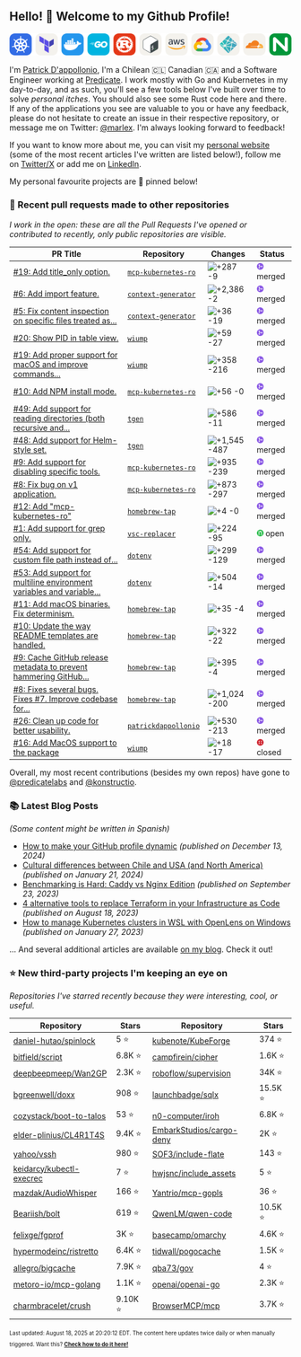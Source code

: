 ## Hello! :wave: Welcome to my Github Profile!

<p align="center">
  <picture><source media="(prefers-color-scheme: dark)" srcset="images/icons-dark.png"><source media="(prefers-color-scheme: light)" srcset="images/icons-light.png"><img src="images/icons-light.png" alt="Technologies I use"></picture>
</p>

I'm [Patrick D'appollonio](https://www.patrickdap.com), I'm a Chilean 🇨🇱 Canadian 🇨🇦 and a Software Engineer working at [Predicate](https://predicate.io/). I work mostly with Go and Kubernetes in my day-to-day, and as such, you'll see a few tools below I've built over time to solve *personal itches*. You should also see some Rust code here and there. If any of the applications you see are valuable to you or have any feedback, please do not hesitate to create an issue in their respective repository, or message me on Twitter: [@marlex](https://twitter.com/marlex). I'm always looking forward to feedback!

If you want to know more about me, you can visit my [personal website](https://www.patrickdap.com) (some of the most recent articles I've written are listed below!), follow me on [Twitter/X](https://twitter.com/marlex) or add me on [LinkedIn](https://www.linkedin.com/in/patrickdappollonio/).

My personal favourite projects are :pushpin: pinned below!
### :pencil: Recent pull requests made to other repositories

*I work in the open: these are all the Pull Requests I've opened or contributed to recently, only public repositories are visible.*

| PR Title | Repository | Changes | Status |
| --- | --- | --- | --- |
| [#19: Add title_only option.](https://github.com/patrickdappollonio/mcp-kubernetes-ro/pull/19) | [`mcp-kubernetes-ro`](https://github.com/patrickdappollonio/mcp-kubernetes-ro) | <picture><source media="(prefers-color-scheme: dark)" srcset="https://diff-counter.patrickdap.dev/?add=287&del=9&height=18"><source media="(prefers-color-scheme: light)" srcset="https://diff-counter.patrickdap.dev/?add=287&del=9&height=18"><img src="https://diff-counter.patrickdap.dev/?add=287&del=9&height=18" alt="+287 -9"></picture> | <picture><source media="(prefers-color-scheme: dark)" srcset="https://raw.githubusercontent.com/patrickdappollonio/patrickdappollonio/refs/heads/main/images/statuses/github-merged.png" width="12" height="12"><source media="(prefers-color-scheme: light)" srcset="https://raw.githubusercontent.com/patrickdappollonio/patrickdappollonio/refs/heads/main/images/statuses/github-merged.png" width="12" height="12"><img src="https://raw.githubusercontent.com/patrickdappollonio/patrickdappollonio/refs/heads/main/images/statuses/github-merged.png" width="12" height="12" alt="merged"></picture> merged |
| [#6: Add import feature.](https://github.com/patrickdappollonio/context-generator/pull/6) | [`context-generator`](https://github.com/patrickdappollonio/context-generator) | <picture><source media="(prefers-color-scheme: dark)" srcset="https://diff-counter.patrickdap.dev/?add=2386&del=2&height=18"><source media="(prefers-color-scheme: light)" srcset="https://diff-counter.patrickdap.dev/?add=2386&del=2&height=18"><img src="https://diff-counter.patrickdap.dev/?add=2386&del=2&height=18" alt="+2,386 -2"></picture> | <picture><source media="(prefers-color-scheme: dark)" srcset="https://raw.githubusercontent.com/patrickdappollonio/patrickdappollonio/refs/heads/main/images/statuses/github-merged.png" width="12" height="12"><source media="(prefers-color-scheme: light)" srcset="https://raw.githubusercontent.com/patrickdappollonio/patrickdappollonio/refs/heads/main/images/statuses/github-merged.png" width="12" height="12"><img src="https://raw.githubusercontent.com/patrickdappollonio/patrickdappollonio/refs/heads/main/images/statuses/github-merged.png" width="12" height="12" alt="merged"></picture> merged |
| [#5: Fix content inspection on specific files treated as...](https://github.com/patrickdappollonio/context-generator/pull/5) | [`context-generator`](https://github.com/patrickdappollonio/context-generator) | <picture><source media="(prefers-color-scheme: dark)" srcset="https://diff-counter.patrickdap.dev/?add=36&del=19&height=18"><source media="(prefers-color-scheme: light)" srcset="https://diff-counter.patrickdap.dev/?add=36&del=19&height=18"><img src="https://diff-counter.patrickdap.dev/?add=36&del=19&height=18" alt="+36 -19"></picture> | <picture><source media="(prefers-color-scheme: dark)" srcset="https://raw.githubusercontent.com/patrickdappollonio/patrickdappollonio/refs/heads/main/images/statuses/github-merged.png" width="12" height="12"><source media="(prefers-color-scheme: light)" srcset="https://raw.githubusercontent.com/patrickdappollonio/patrickdappollonio/refs/heads/main/images/statuses/github-merged.png" width="12" height="12"><img src="https://raw.githubusercontent.com/patrickdappollonio/patrickdappollonio/refs/heads/main/images/statuses/github-merged.png" width="12" height="12" alt="merged"></picture> merged |
| [#20: Show PID in table view.](https://github.com/patrickdappollonio/wiump/pull/20) | [`wiump`](https://github.com/patrickdappollonio/wiump) | <picture><source media="(prefers-color-scheme: dark)" srcset="https://diff-counter.patrickdap.dev/?add=59&del=27&height=18"><source media="(prefers-color-scheme: light)" srcset="https://diff-counter.patrickdap.dev/?add=59&del=27&height=18"><img src="https://diff-counter.patrickdap.dev/?add=59&del=27&height=18" alt="+59 -27"></picture> | <picture><source media="(prefers-color-scheme: dark)" srcset="https://raw.githubusercontent.com/patrickdappollonio/patrickdappollonio/refs/heads/main/images/statuses/github-merged.png" width="12" height="12"><source media="(prefers-color-scheme: light)" srcset="https://raw.githubusercontent.com/patrickdappollonio/patrickdappollonio/refs/heads/main/images/statuses/github-merged.png" width="12" height="12"><img src="https://raw.githubusercontent.com/patrickdappollonio/patrickdappollonio/refs/heads/main/images/statuses/github-merged.png" width="12" height="12" alt="merged"></picture> merged |
| [#19: Add proper support for macOS and improve commands...](https://github.com/patrickdappollonio/wiump/pull/19) | [`wiump`](https://github.com/patrickdappollonio/wiump) | <picture><source media="(prefers-color-scheme: dark)" srcset="https://diff-counter.patrickdap.dev/?add=358&del=216&height=18"><source media="(prefers-color-scheme: light)" srcset="https://diff-counter.patrickdap.dev/?add=358&del=216&height=18"><img src="https://diff-counter.patrickdap.dev/?add=358&del=216&height=18" alt="+358 -216"></picture> | <picture><source media="(prefers-color-scheme: dark)" srcset="https://raw.githubusercontent.com/patrickdappollonio/patrickdappollonio/refs/heads/main/images/statuses/github-merged.png" width="12" height="12"><source media="(prefers-color-scheme: light)" srcset="https://raw.githubusercontent.com/patrickdappollonio/patrickdappollonio/refs/heads/main/images/statuses/github-merged.png" width="12" height="12"><img src="https://raw.githubusercontent.com/patrickdappollonio/patrickdappollonio/refs/heads/main/images/statuses/github-merged.png" width="12" height="12" alt="merged"></picture> merged |
| [#10: Add NPM install mode.](https://github.com/patrickdappollonio/mcp-kubernetes-ro/pull/10) | [`mcp-kubernetes-ro`](https://github.com/patrickdappollonio/mcp-kubernetes-ro) | <picture><source media="(prefers-color-scheme: dark)" srcset="https://diff-counter.patrickdap.dev/?add=56&del=0&height=18"><source media="(prefers-color-scheme: light)" srcset="https://diff-counter.patrickdap.dev/?add=56&del=0&height=18"><img src="https://diff-counter.patrickdap.dev/?add=56&del=0&height=18" alt="+56 -0"></picture> | <picture><source media="(prefers-color-scheme: dark)" srcset="https://raw.githubusercontent.com/patrickdappollonio/patrickdappollonio/refs/heads/main/images/statuses/github-merged.png" width="12" height="12"><source media="(prefers-color-scheme: light)" srcset="https://raw.githubusercontent.com/patrickdappollonio/patrickdappollonio/refs/heads/main/images/statuses/github-merged.png" width="12" height="12"><img src="https://raw.githubusercontent.com/patrickdappollonio/patrickdappollonio/refs/heads/main/images/statuses/github-merged.png" width="12" height="12" alt="merged"></picture> merged |
| [#49: Add support for reading directories (both recursive and...](https://github.com/patrickdappollonio/tgen/pull/49) | [`tgen`](https://github.com/patrickdappollonio/tgen) | <picture><source media="(prefers-color-scheme: dark)" srcset="https://diff-counter.patrickdap.dev/?add=586&del=11&height=18"><source media="(prefers-color-scheme: light)" srcset="https://diff-counter.patrickdap.dev/?add=586&del=11&height=18"><img src="https://diff-counter.patrickdap.dev/?add=586&del=11&height=18" alt="+586 -11"></picture> | <picture><source media="(prefers-color-scheme: dark)" srcset="https://raw.githubusercontent.com/patrickdappollonio/patrickdappollonio/refs/heads/main/images/statuses/github-merged.png" width="12" height="12"><source media="(prefers-color-scheme: light)" srcset="https://raw.githubusercontent.com/patrickdappollonio/patrickdappollonio/refs/heads/main/images/statuses/github-merged.png" width="12" height="12"><img src="https://raw.githubusercontent.com/patrickdappollonio/patrickdappollonio/refs/heads/main/images/statuses/github-merged.png" width="12" height="12" alt="merged"></picture> merged |
| [#48: Add support for Helm-style set.](https://github.com/patrickdappollonio/tgen/pull/48) | [`tgen`](https://github.com/patrickdappollonio/tgen) | <picture><source media="(prefers-color-scheme: dark)" srcset="https://diff-counter.patrickdap.dev/?add=1545&del=487&height=18"><source media="(prefers-color-scheme: light)" srcset="https://diff-counter.patrickdap.dev/?add=1545&del=487&height=18"><img src="https://diff-counter.patrickdap.dev/?add=1545&del=487&height=18" alt="+1,545 -487"></picture> | <picture><source media="(prefers-color-scheme: dark)" srcset="https://raw.githubusercontent.com/patrickdappollonio/patrickdappollonio/refs/heads/main/images/statuses/github-merged.png" width="12" height="12"><source media="(prefers-color-scheme: light)" srcset="https://raw.githubusercontent.com/patrickdappollonio/patrickdappollonio/refs/heads/main/images/statuses/github-merged.png" width="12" height="12"><img src="https://raw.githubusercontent.com/patrickdappollonio/patrickdappollonio/refs/heads/main/images/statuses/github-merged.png" width="12" height="12" alt="merged"></picture> merged |
| [#9: Add support for disabling specific tools.](https://github.com/patrickdappollonio/mcp-kubernetes-ro/pull/9) | [`mcp-kubernetes-ro`](https://github.com/patrickdappollonio/mcp-kubernetes-ro) | <picture><source media="(prefers-color-scheme: dark)" srcset="https://diff-counter.patrickdap.dev/?add=935&del=239&height=18"><source media="(prefers-color-scheme: light)" srcset="https://diff-counter.patrickdap.dev/?add=935&del=239&height=18"><img src="https://diff-counter.patrickdap.dev/?add=935&del=239&height=18" alt="+935 -239"></picture> | <picture><source media="(prefers-color-scheme: dark)" srcset="https://raw.githubusercontent.com/patrickdappollonio/patrickdappollonio/refs/heads/main/images/statuses/github-merged.png" width="12" height="12"><source media="(prefers-color-scheme: light)" srcset="https://raw.githubusercontent.com/patrickdappollonio/patrickdappollonio/refs/heads/main/images/statuses/github-merged.png" width="12" height="12"><img src="https://raw.githubusercontent.com/patrickdappollonio/patrickdappollonio/refs/heads/main/images/statuses/github-merged.png" width="12" height="12" alt="merged"></picture> merged |
| [#8: Fix bug on v1 application.](https://github.com/patrickdappollonio/mcp-kubernetes-ro/pull/8) | [`mcp-kubernetes-ro`](https://github.com/patrickdappollonio/mcp-kubernetes-ro) | <picture><source media="(prefers-color-scheme: dark)" srcset="https://diff-counter.patrickdap.dev/?add=873&del=297&height=18"><source media="(prefers-color-scheme: light)" srcset="https://diff-counter.patrickdap.dev/?add=873&del=297&height=18"><img src="https://diff-counter.patrickdap.dev/?add=873&del=297&height=18" alt="+873 -297"></picture> | <picture><source media="(prefers-color-scheme: dark)" srcset="https://raw.githubusercontent.com/patrickdappollonio/patrickdappollonio/refs/heads/main/images/statuses/github-merged.png" width="12" height="12"><source media="(prefers-color-scheme: light)" srcset="https://raw.githubusercontent.com/patrickdappollonio/patrickdappollonio/refs/heads/main/images/statuses/github-merged.png" width="12" height="12"><img src="https://raw.githubusercontent.com/patrickdappollonio/patrickdappollonio/refs/heads/main/images/statuses/github-merged.png" width="12" height="12" alt="merged"></picture> merged |
| [#12: Add "mcp-kubernetes-ro"](https://github.com/patrickdappollonio/homebrew-tap/pull/12) | [`homebrew-tap`](https://github.com/patrickdappollonio/homebrew-tap) | <picture><source media="(prefers-color-scheme: dark)" srcset="https://diff-counter.patrickdap.dev/?add=4&del=0&height=18"><source media="(prefers-color-scheme: light)" srcset="https://diff-counter.patrickdap.dev/?add=4&del=0&height=18"><img src="https://diff-counter.patrickdap.dev/?add=4&del=0&height=18" alt="+4 -0"></picture> | <picture><source media="(prefers-color-scheme: dark)" srcset="https://raw.githubusercontent.com/patrickdappollonio/patrickdappollonio/refs/heads/main/images/statuses/github-merged.png" width="12" height="12"><source media="(prefers-color-scheme: light)" srcset="https://raw.githubusercontent.com/patrickdappollonio/patrickdappollonio/refs/heads/main/images/statuses/github-merged.png" width="12" height="12"><img src="https://raw.githubusercontent.com/patrickdappollonio/patrickdappollonio/refs/heads/main/images/statuses/github-merged.png" width="12" height="12" alt="merged"></picture> merged |
| [#1: Add support for grep only.](https://github.com/patrickdappollonio/vsc-replacer/pull/1) | [`vsc-replacer`](https://github.com/patrickdappollonio/vsc-replacer) | <picture><source media="(prefers-color-scheme: dark)" srcset="https://diff-counter.patrickdap.dev/?add=224&del=95&height=18"><source media="(prefers-color-scheme: light)" srcset="https://diff-counter.patrickdap.dev/?add=224&del=95&height=18"><img src="https://diff-counter.patrickdap.dev/?add=224&del=95&height=18" alt="+224 -95"></picture> | <picture><source media="(prefers-color-scheme: dark)" srcset="https://raw.githubusercontent.com/patrickdappollonio/patrickdappollonio/refs/heads/main/images/statuses/github-open.png" width="12" height="12"><source media="(prefers-color-scheme: light)" srcset="https://raw.githubusercontent.com/patrickdappollonio/patrickdappollonio/refs/heads/main/images/statuses/github-open.png" width="12" height="12"><img src="https://raw.githubusercontent.com/patrickdappollonio/patrickdappollonio/refs/heads/main/images/statuses/github-open.png" width="12" height="12" alt="open"></picture> open |
| [#54: Add support for custom file path instead of...](https://github.com/patrickdappollonio/dotenv/pull/54) | [`dotenv`](https://github.com/patrickdappollonio/dotenv) | <picture><source media="(prefers-color-scheme: dark)" srcset="https://diff-counter.patrickdap.dev/?add=299&del=129&height=18"><source media="(prefers-color-scheme: light)" srcset="https://diff-counter.patrickdap.dev/?add=299&del=129&height=18"><img src="https://diff-counter.patrickdap.dev/?add=299&del=129&height=18" alt="+299 -129"></picture> | <picture><source media="(prefers-color-scheme: dark)" srcset="https://raw.githubusercontent.com/patrickdappollonio/patrickdappollonio/refs/heads/main/images/statuses/github-merged.png" width="12" height="12"><source media="(prefers-color-scheme: light)" srcset="https://raw.githubusercontent.com/patrickdappollonio/patrickdappollonio/refs/heads/main/images/statuses/github-merged.png" width="12" height="12"><img src="https://raw.githubusercontent.com/patrickdappollonio/patrickdappollonio/refs/heads/main/images/statuses/github-merged.png" width="12" height="12" alt="merged"></picture> merged |
| [#53: Add support for multiline environment variables and variable...](https://github.com/patrickdappollonio/dotenv/pull/53) | [`dotenv`](https://github.com/patrickdappollonio/dotenv) | <picture><source media="(prefers-color-scheme: dark)" srcset="https://diff-counter.patrickdap.dev/?add=504&del=14&height=18"><source media="(prefers-color-scheme: light)" srcset="https://diff-counter.patrickdap.dev/?add=504&del=14&height=18"><img src="https://diff-counter.patrickdap.dev/?add=504&del=14&height=18" alt="+504 -14"></picture> | <picture><source media="(prefers-color-scheme: dark)" srcset="https://raw.githubusercontent.com/patrickdappollonio/patrickdappollonio/refs/heads/main/images/statuses/github-merged.png" width="12" height="12"><source media="(prefers-color-scheme: light)" srcset="https://raw.githubusercontent.com/patrickdappollonio/patrickdappollonio/refs/heads/main/images/statuses/github-merged.png" width="12" height="12"><img src="https://raw.githubusercontent.com/patrickdappollonio/patrickdappollonio/refs/heads/main/images/statuses/github-merged.png" width="12" height="12" alt="merged"></picture> merged |
| [#11: Add macOS binaries. Fix determinism.](https://github.com/patrickdappollonio/homebrew-tap/pull/11) | [`homebrew-tap`](https://github.com/patrickdappollonio/homebrew-tap) | <picture><source media="(prefers-color-scheme: dark)" srcset="https://diff-counter.patrickdap.dev/?add=35&del=4&height=18"><source media="(prefers-color-scheme: light)" srcset="https://diff-counter.patrickdap.dev/?add=35&del=4&height=18"><img src="https://diff-counter.patrickdap.dev/?add=35&del=4&height=18" alt="+35 -4"></picture> | <picture><source media="(prefers-color-scheme: dark)" srcset="https://raw.githubusercontent.com/patrickdappollonio/patrickdappollonio/refs/heads/main/images/statuses/github-merged.png" width="12" height="12"><source media="(prefers-color-scheme: light)" srcset="https://raw.githubusercontent.com/patrickdappollonio/patrickdappollonio/refs/heads/main/images/statuses/github-merged.png" width="12" height="12"><img src="https://raw.githubusercontent.com/patrickdappollonio/patrickdappollonio/refs/heads/main/images/statuses/github-merged.png" width="12" height="12" alt="merged"></picture> merged |
| [#10: Update the way README templates are handled.](https://github.com/patrickdappollonio/homebrew-tap/pull/10) | [`homebrew-tap`](https://github.com/patrickdappollonio/homebrew-tap) | <picture><source media="(prefers-color-scheme: dark)" srcset="https://diff-counter.patrickdap.dev/?add=322&del=22&height=18"><source media="(prefers-color-scheme: light)" srcset="https://diff-counter.patrickdap.dev/?add=322&del=22&height=18"><img src="https://diff-counter.patrickdap.dev/?add=322&del=22&height=18" alt="+322 -22"></picture> | <picture><source media="(prefers-color-scheme: dark)" srcset="https://raw.githubusercontent.com/patrickdappollonio/patrickdappollonio/refs/heads/main/images/statuses/github-merged.png" width="12" height="12"><source media="(prefers-color-scheme: light)" srcset="https://raw.githubusercontent.com/patrickdappollonio/patrickdappollonio/refs/heads/main/images/statuses/github-merged.png" width="12" height="12"><img src="https://raw.githubusercontent.com/patrickdappollonio/patrickdappollonio/refs/heads/main/images/statuses/github-merged.png" width="12" height="12" alt="merged"></picture> merged |
| [#9: Cache GitHub release metadata to prevent hammering GitHub...](https://github.com/patrickdappollonio/homebrew-tap/pull/9) | [`homebrew-tap`](https://github.com/patrickdappollonio/homebrew-tap) | <picture><source media="(prefers-color-scheme: dark)" srcset="https://diff-counter.patrickdap.dev/?add=395&del=4&height=18"><source media="(prefers-color-scheme: light)" srcset="https://diff-counter.patrickdap.dev/?add=395&del=4&height=18"><img src="https://diff-counter.patrickdap.dev/?add=395&del=4&height=18" alt="+395 -4"></picture> | <picture><source media="(prefers-color-scheme: dark)" srcset="https://raw.githubusercontent.com/patrickdappollonio/patrickdappollonio/refs/heads/main/images/statuses/github-merged.png" width="12" height="12"><source media="(prefers-color-scheme: light)" srcset="https://raw.githubusercontent.com/patrickdappollonio/patrickdappollonio/refs/heads/main/images/statuses/github-merged.png" width="12" height="12"><img src="https://raw.githubusercontent.com/patrickdappollonio/patrickdappollonio/refs/heads/main/images/statuses/github-merged.png" width="12" height="12" alt="merged"></picture> merged |
| [#8: Fixes several bugs. Fixes #7. Improve codebase for...](https://github.com/patrickdappollonio/homebrew-tap/pull/8) | [`homebrew-tap`](https://github.com/patrickdappollonio/homebrew-tap) | <picture><source media="(prefers-color-scheme: dark)" srcset="https://diff-counter.patrickdap.dev/?add=1024&del=200&height=18"><source media="(prefers-color-scheme: light)" srcset="https://diff-counter.patrickdap.dev/?add=1024&del=200&height=18"><img src="https://diff-counter.patrickdap.dev/?add=1024&del=200&height=18" alt="+1,024 -200"></picture> | <picture><source media="(prefers-color-scheme: dark)" srcset="https://raw.githubusercontent.com/patrickdappollonio/patrickdappollonio/refs/heads/main/images/statuses/github-merged.png" width="12" height="12"><source media="(prefers-color-scheme: light)" srcset="https://raw.githubusercontent.com/patrickdappollonio/patrickdappollonio/refs/heads/main/images/statuses/github-merged.png" width="12" height="12"><img src="https://raw.githubusercontent.com/patrickdappollonio/patrickdappollonio/refs/heads/main/images/statuses/github-merged.png" width="12" height="12" alt="merged"></picture> merged |
| [#26: Clean up code for better usability.](https://github.com/patrickdappollonio/patrickdappollonio/pull/26) | [`patrickdappollonio`](https://github.com/patrickdappollonio/patrickdappollonio) | <picture><source media="(prefers-color-scheme: dark)" srcset="https://diff-counter.patrickdap.dev/?add=530&del=213&height=18"><source media="(prefers-color-scheme: light)" srcset="https://diff-counter.patrickdap.dev/?add=530&del=213&height=18"><img src="https://diff-counter.patrickdap.dev/?add=530&del=213&height=18" alt="+530 -213"></picture> | <picture><source media="(prefers-color-scheme: dark)" srcset="https://raw.githubusercontent.com/patrickdappollonio/patrickdappollonio/refs/heads/main/images/statuses/github-merged.png" width="12" height="12"><source media="(prefers-color-scheme: light)" srcset="https://raw.githubusercontent.com/patrickdappollonio/patrickdappollonio/refs/heads/main/images/statuses/github-merged.png" width="12" height="12"><img src="https://raw.githubusercontent.com/patrickdappollonio/patrickdappollonio/refs/heads/main/images/statuses/github-merged.png" width="12" height="12" alt="merged"></picture> merged |
| [#16: Add MacOS support to the package](https://github.com/patrickdappollonio/wiump/pull/16) | [`wiump`](https://github.com/patrickdappollonio/wiump) | <picture><source media="(prefers-color-scheme: dark)" srcset="https://diff-counter.patrickdap.dev/?add=18&del=17&height=18"><source media="(prefers-color-scheme: light)" srcset="https://diff-counter.patrickdap.dev/?add=18&del=17&height=18"><img src="https://diff-counter.patrickdap.dev/?add=18&del=17&height=18" alt="+18 -17"></picture> | <picture><source media="(prefers-color-scheme: dark)" srcset="https://raw.githubusercontent.com/patrickdappollonio/patrickdappollonio/refs/heads/main/images/statuses/github-closed.png" width="12" height="12"><source media="(prefers-color-scheme: light)" srcset="https://raw.githubusercontent.com/patrickdappollonio/patrickdappollonio/refs/heads/main/images/statuses/github-closed.png" width="12" height="12"><img src="https://raw.githubusercontent.com/patrickdappollonio/patrickdappollonio/refs/heads/main/images/statuses/github-closed.png" width="12" height="12" alt="closed"></picture> closed |


Overall, my most recent contributions (besides my own repos) have gone to [@predicatelabs](https://github.com/predicatelabs) and [@konstructio](https://github.com/konstructio).
### :books: Latest Blog Posts

*(Some content might be written in Spanish)*


* [How to make your GitHub profile dynamic](https://www.patrickdap.com/post/make-github-profile-dynamic/?ref=github-profile) *(published on December 13, 2024)*
* [Cultural differences between Chile and USA (and North America)](https://www.patrickdap.com/post/cultural-differences-chile-usa/?ref=github-profile) *(published on January 21, 2024)*
* [Benchmarking is Hard: Caddy vs Nginx Edition](https://www.patrickdap.com/post/benchmarking-is-hard/?ref=github-profile) *(published on September 23, 2023)*
* [4 alternative tools to replace Terraform in your Infrastructure as Code](https://www.patrickdap.com/post/ideas-replace-terraform/?ref=github-profile) *(published on August 18, 2023)*
* [How to manage Kubernetes clusters in WSL with OpenLens on Windows](https://www.patrickdap.com/post/openlens-wsl/?ref=github-profile) *(published on January 27, 2023)*

... And several additional articles are available [on my blog](https://www.patrickdap.com/). Check it out!



### :star: New third-party projects I'm keeping an eye on

*Repositories I've starred recently because they were interesting, cool, or useful.*

| Repository | Stars | Repository | Stars |
|------------|-------|------------|-------|
|  [daniel-hutao/spinlock](https://github.com/daniel-hutao/spinlock)  |  5 :star:  |  [kubenote/KubeForge](https://github.com/kubenote/KubeForge)  |  374 :star:  |
|  [bitfield/script](https://github.com/bitfield/script)  |  6.8K :star:  |  [campfirein/cipher](https://github.com/campfirein/cipher)  |  1.6K :star:  |
|  [deepbeepmeep/Wan2GP](https://github.com/deepbeepmeep/Wan2GP)  |  2.3K :star:  |  [roboflow/supervision](https://github.com/roboflow/supervision)  |  34K :star:  |
|  [bgreenwell/doxx](https://github.com/bgreenwell/doxx)  |  908 :star:  |  [launchbadge/sqlx](https://github.com/launchbadge/sqlx)  |  15.5K :star:  |
|  [cozystack/boot-to-talos](https://github.com/cozystack/boot-to-talos)  |  53 :star:  |  [n0-computer/iroh](https://github.com/n0-computer/iroh)  |  6.8K :star:  |
|  [elder-plinius/CL4R1T4S](https://github.com/elder-plinius/CL4R1T4S)  |  9.4K :star:  |  [EmbarkStudios/cargo-deny](https://github.com/EmbarkStudios/cargo-deny)  |  2K :star:  |
|  [yahoo/vssh](https://github.com/yahoo/vssh)  |  980 :star:  |  [SOF3/include-flate](https://github.com/SOF3/include-flate)  |  143 :star:  |
|  [keidarcy/kubectl-execrec](https://github.com/keidarcy/kubectl-execrec)  |  7 :star:  |  [hwjsnc/include_assets](https://github.com/hwjsnc/include_assets)  |  5 :star:  |
|  [mazdak/AudioWhisper](https://github.com/mazdak/AudioWhisper)  |  166 :star:  |  [Yantrio/mcp-gopls](https://github.com/Yantrio/mcp-gopls)  |  36 :star:  |
|  [Beariish/bolt](https://github.com/Beariish/bolt)  |  619 :star:  |  [QwenLM/qwen-code](https://github.com/QwenLM/qwen-code)  |  10.5K :star:  |
|  [felixge/fgprof](https://github.com/felixge/fgprof)  |  3K :star:  |  [basecamp/omarchy](https://github.com/basecamp/omarchy)  |  4.6K :star:  |
|  [hypermodeinc/ristretto](https://github.com/hypermodeinc/ristretto)  |  6.4K :star:  |  [tidwall/pogocache](https://github.com/tidwall/pogocache)  |  1.5K :star:  |
|  [allegro/bigcache](https://github.com/allegro/bigcache)  |  7.9K :star:  |  [qba73/gov](https://github.com/qba73/gov)  |  4 :star:  |
|  [metoro-io/mcp-golang](https://github.com/metoro-io/mcp-golang)  |  1.1K :star:  |  [openai/openai-go](https://github.com/openai/openai-go)  |  2.3K :star:  |
|  [charmbracelet/crush](https://github.com/charmbracelet/crush)  |  9.10K :star:  |  [BrowserMCP/mcp](https://github.com/BrowserMCP/mcp)  |  3.7K :star:  |

<sup><sub>Last updated: August 18, 2025 at 20:20:12 EDT. The content here updates twice daily or when manually triggered. Want this? [**Check how to do it here!**](./HOWTO.md)</sup></sub>

